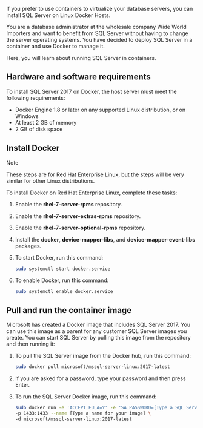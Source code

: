 If you prefer to use containers to virtualize your database servers, you can install SQL Server on Linux Docker Hosts.

You are a database administrator at the wholesale company Wide World Importers and want to benefit from SQL Server without having to change the server operating systems. You have decided to deploy SQL Server in a container and use Docker to manage it.

Here, you will learn about running SQL Server in containers.

## Hardware and software requirements

To install SQL Server 2017 on Docker, the host server must meet the following requirements:

- Docker Engine 1.8 or later on any supported Linux distribution, or on Windows
- At least 2 GB of memory
- 2 GB of disk space

## Install Docker

> [!NOTE]
> These steps are for Red Hat Enterprise Linux, but the steps will be very similar for other Linux distributions.

To install Docker on Red Hat Enterprise Linux, complete these tasks:

1. Enable the **rhel-7-server-rpms** repository.
1. Enable the **rhel-7-server-extras-rpms** repository.
1. Enable the **rhel-7-server-optional-rpms** repository.
1. Install the **docker**, **device-mapper-libs**, and **device-mapper-event-libs** packages.
1. To start Docker, run this command:

    ```bash
    sudo systemctl start docker.service
    ```

1. To enable Docker, run this command:

    ```bash
    sudo systemctl enable docker.service
    ```

## Pull and run the container image

Microsoft has created a Docker image that includes SQL Server 2017. You can use this image as a parent for any customer SQL Server images you create. You can start SQL Server by pulling this image from the repository and then running it:

1. To pull the SQL Server image from the Docker hub, run this command:

    ```bash
    sudo docker pull microsoft/mssql-server-linux:2017-latest
    ```

1. If you are asked for a password, type your password and then press Enter.
1. To run the SQL Server Docker image, run this command:

    ```bash
    sudo docker run -e 'ACCEPT_EULA=Y' -e 'SA_PASSWORD=[Type a SQL Server administrator password]' \
    -p 1433:1433 --name [Type a name for your image] \
    -d microsoft/mssql-server-linux:2017-latest
    ```